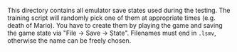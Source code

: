 This directory contains all emulator save states used during the testing.
The training script will randomly pick one of them at appropriate times (e.g. death of Mario).
You have to create them by playing the game and saving the game state via "File -> Save -> State".
Filenames must end in `.lsmv`, otherwise the name can be freely chosen.
